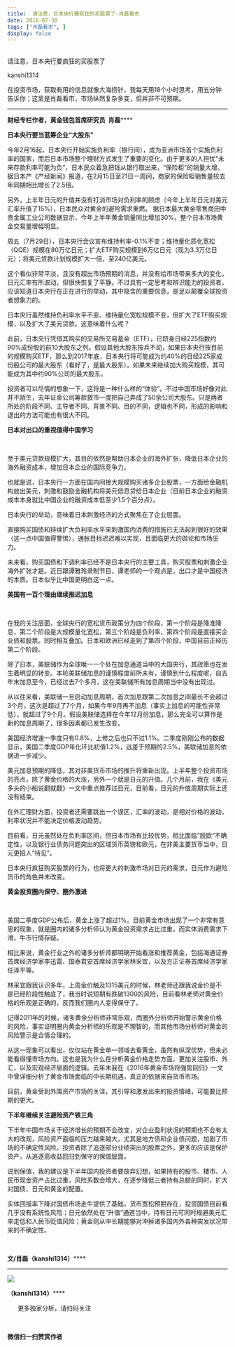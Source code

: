 ```yaml
---
title:  请注意，日本央行要疯狂的买股票了-肖磊看市
date: 2016-07-30
tags: ["肖磊看市", ]
display: false
---
```



## 



请注意，日本央行要疯狂的买股票了




kanshi1314




在投资市场，获取有用的信息就像大海捞针，我每天用18个小时思考，用五分钟告诉你；这里是肖磊看市，市场纵然复杂多变，但并非不可预期。


****

**财经专栏作者，黄金钱包首席研究员&nbsp; ****肖磊**********



**日本央行要当蓝筹企业“大股东”**



今年2月16起，日本央行开始实施负利率（银行间），成为亚洲市场首个实施负利率的国家，而后日本市场整个理财方式发生了重要的变化。由于更多的人担忧“未来存款利率可能为负”，日本民众着急把钱从银行取出来，“保险柜”的销量大增。据日本产《产经新闻》报道，在2月15日至21日一周间，商家的保险柜销售量较去年同期相比增长了2.5倍。



另外，上半年日元的升值并没有打消市场对负利率的顾虑（今年上半年日元对美元汇率升值了15%），日本民众对黄金的避险需求重燃。&nbsp;据日本最大黄金零售商田中贵金属工业公司数据显示，今年上半年黄金销量同比增加30%，整个日本市场黄金交易量增幅明显。



周五（7月29日），日本央行会议宣布维持利率-0.1%不变；维持量化质化宽松（QQE）规模在80万亿日元；扩大ETF购买规模到6万亿日元（现为3.3万亿日元）；将美元贷款计划规模扩大一倍，至240亿美元。



这个看似非常平淡，且没有超出市场预期的消息，并没有给市场带来多大的变化，日元汇率有所波动，但很快恢复了平静。不过具有一定思考和辨识能力的投资者，应该知道日本央行在正在进行的举动，其中隐含的重要信息，是足以颠覆全球投资者想象力的。



日本央行虽然维持负利率水平不变、维持量化宽松规模不变，但扩大了ETF购买规模，以及扩大了美元贷款。这意味着什么呢？



此前，日本央行凭借其购买的交易所交易基金（ETF），已跻身日经225指数约90%成份股的前10大股东之列。假设其他大股东按兵不动，如果日本央行按目前的规模购买ETF，那么到2017年底，日本央行将可能成为约40%的日经225家成份股公司的最大股东（看好了，是最大股东）。如果未来继续加大购买规模，其可能成为其中约90%公司的最大股东。



投资者可以尽情的想象一下，这将是一种什么样的“体验”。不过中国市场好像对此并不陌生，去年证金公司筹款救市一度把自己弄成了50余公司大股东。只是两者所处的阶段不同、主导者不同、背景不同、目的不同，逻辑也不同，形成的影响和退出的方法可能也有很大不同。



**日本对出口的重视值得中国学习**

&nbsp;

至于美元贷款规模扩大，其目的依然是帮助日本企业的海外扩张，降低日本企业的海外融资成本，增加日本企业的国际竞争力。



也就是说，日本央行一方面在国内间接大规模购买诸多企业股票，一方面给金融机构放出美元，刺激和鼓励金融机构将美元低息贷给日本企业（目前日本企业的融资成本本身就比中国企业的融资成本低至少1.5个百分点）。



日本央行的举动，意味着日本刺激经济的方式聚焦在了企业层面。



直接购买国债和持续扩大负利率水平来刺激国内消费的措施已无法起到很好的效果（这一点中国值得警惕），通胀目标迟迟难以实现，且面临更大的舆论和市场压力。



未来看，购买国债和下调利率已经不是日本央行的主要工具，购买股票和刺激企业海外扩张才是。近日跟谭雅玲录制节目，谭老师的一个观点是，出口才是中国经济的本质。日本似乎比中国更明白这一点。



**美国有一百个理由继续推迟加息**

&nbsp;

在我的关注层面，全球央行的宽松货币政策分为四个阶段，第一个阶段是降准降息，第二个阶段是大规模量化宽松，第三个阶段是负利率，第四个阶段是直接买企业债和股票。同时相互叠加。日本和欧洲已经走到了第四个阶段，中国目前正经历第二个阶段。



除了日本，美联储作为全球唯一一个处在加息通道当中的大国央行，其政策也在发生着明显的转变。本轮美联储加息的谨慎程度前所未有，谨慎到什么程度呢，自去年末加息至今，已经过去7个多月，这在美联储所有加息周期当中没有出现过。



从以往来看，美联储一旦启动加息周期，首次加息跟第二次加息之间最长不会超过3个月，这次是超过了7个月，如果今年9月再不加息（事实上加息的可能性非常低），就超过了9个月。假设美联储选择在今年12月份加息，那么完全可以算作是新的加息周期了，很多因素都已发生改变。



美国经济增速一季度只有0.8%，上修之后也只不过1.1%。二季度刚刚公布的数据显示，美国二季度GDP年化环比初值1.2%，远差于预期的2.5%，美联储加息的依据进一步减少。



美元加息预期的降低，其对非美货币市场的推升将重新出现。上半年整个投资市场的亮点，除了黄金价格的大涨，另外一个就是日元的升值。几个月前，我在《美元多头的小船说翻就翻》一文中重点推荐过日元，目前看，日元的升值周期实际上还没有结束。



在外汇理财方面，投资者还需要跳出一个误区，汇率的波动，是相对价格的波动，利率状况并不能决定价格波动趋势。



目前看，日元虽然处在负利率区间，但日本市场有比较优势，相比面临“脱欧”不确定性，以及银行业债务问题突出的区域货币英镑和欧元，在非美主要货币当中，日元更招人“待见”。



日本央行疯狂购买股票的行为，也将更大的刺激市场对日元的需求，日元作为避险货币的角色并未改变。



**黄金投资圈内保守、圈外激进**

&nbsp;

美国二季度GDP公布后，黄金上涨了超过1%。目前黄金市场出现了一个非常有意思的现象，就是圈内的诸多分析师认为黄金投资需求占比过重，而实体消费需求下滑，牛市行情存疑。



相比来说，黄金行业之外的诸多分析师都明确开始看涨和推荐黄金，包括海通证券首席经济学家李迅雷、国泰君安首席经济学家林采宜，以及方正证券首席经济学家任泽平等。



林采宜跟我认识多年，上周金价触及1315美元的时候，林老师还跟我说金价是不是已经阶段性触底了，我当时说短期有跌破1300的风险，目前看林老师对黄金价格的乐观是正确的，反而我们圈内人变得保守了。



记得2011年的时候，诸多黄金分析师非常乐观，而圈外分析师开始警示黄金价格的风险，事实证明圈内黄金分析师的乐观是不理智的，而其他市场分析师对黄金的风险警示是合情合理的。



从这一现象可以看出，仅仅站在黄金单一领域去看黄金，虽然有纵深优势，但未必能看得懂市场方向。这也是我为什么在分析黄金价格走势方面，更加关注股市、外汇，以及宏观经济层面的逻辑。去年末我在《2016年黄金市场将强势回归》一文中曾详细分析了黄金市场面临的中长期机遇，真正的依据来自货币市场。



目前，黄金受到外围资产市场的关注，其引导和激发出来的投资情绪，可能要比预期的更大。



**下半年继续关注避险资产铁三角**



下半年中国市场关于经济增长的预期不会改变，对企业盈利状况的预期也不会有太大的改观，风险资产面临的压力越来越大，尤其是地方债和企业债问题，加剧了市场的不确定性风险。投资者除了追逐部分业绩突出的股票之外，更多的应该是保护资产，从追逐高收益回归到保守的保值层面。



说到保值，我的建议是下半年国内投资者要放弃幻想，如果持有的股市、楼市、人民币现金资产占比过重，风险系数会增大，在逐步降低三者持有总额的同时，扩大对国债、日元和黄金的配置。



实体回报率下降对国债市场走牛提供了基础，货币宽松预期存在，投资国债目前看几乎没有系统性风险；日元依然处在“升值”通道当中，持有日元可同时规避美元汇率走低和人民币贬值风险；黄金则从中长期能够对冲掉诸多国内外各种突发状况带来的不确定性。

&nbsp;

**文/肖磊（kanshi1314）******

********

<img data-s="300,640" data-type="png" data-ratio="1" data-w="129" src="http://mmbiz.qpic.cn/mmbiz/rIYcHn0KrPQ4nqiakSpAnZPNSBYdTtpdCELmtbN8iasCKX0AXDKwVJIq1gWcaGVbdt83BgU9ibs9W4vKo34H3ZOBw/640?wx_fmt=png" style="box-sizing: border-box !important; word-wrap: break-word !important; width: auto !important; visibility: visible !important;"/>

**（kanshi1314）******

 &nbsp; &nbsp; &nbsp; 更多独家分析，请扫码关注





&nbsp;




**微信扫一扫赞赏作者**